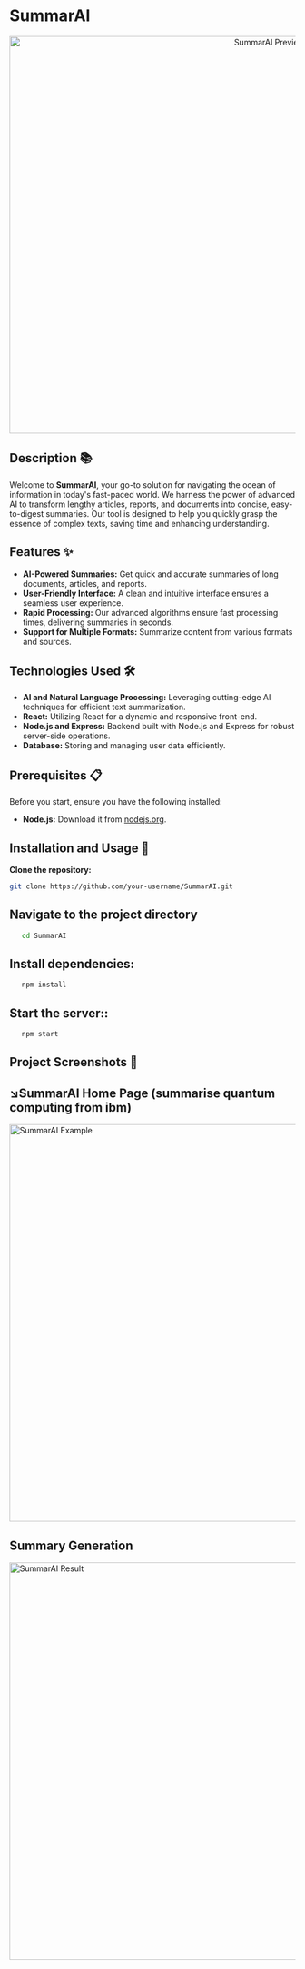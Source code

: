 # SummarAI
<p align="center">
  <img width="900" height="700" alt="SummarAI Preview" src="https://github.com/hamse47/SummaryAI/assets/78507974/c82c37a0-c23a-4c09-99e0-0d270eaadcef">
</p>

## Description 📚

Welcome to **SummarAI**, your go-to solution for navigating the ocean of information in today's fast-paced world. We harness the power of advanced AI to transform lengthy articles, reports, and documents into concise, easy-to-digest summaries. Our tool is designed to help you quickly grasp the essence of complex texts, saving time and enhancing understanding.

## Features ✨

- **AI-Powered Summaries:** Get quick and accurate summaries of long documents, articles, and reports.
- **User-Friendly Interface:** A clean and intuitive interface ensures a seamless user experience.
- **Rapid Processing:** Our advanced algorithms ensure fast processing times, delivering summaries in seconds.
- **Support for Multiple Formats:** Summarize content from various formats and sources.

## Technologies Used 🛠️

- **AI and Natural Language Processing:** Leveraging cutting-edge AI techniques for efficient text summarization.
- **React:** Utilizing React for a dynamic and responsive front-end.
- **Node.js and Express:** Backend built with Node.js and Express for robust server-side operations.
- **Database:** Storing and managing user data efficiently.

## Prerequisites 📋

Before you start, ensure you have the following installed:
- **Node.js:** Download it from [nodejs.org](https://nodejs.org/).

## Installation and Usage 🚀

 **Clone the repository:**
   ```bash
   git clone https://github.com/your-username/SummarAI.git
```
## Navigate to the project directory
```bash
   cd SummarAI
```
## Install dependencies:
```bash
   npm install
```
## Start the server::
```bash
   npm start
```
## Project Screenshots 📸
  ## ↘️SummarAI Home Page (summarise quantum computing from ibm)
<img align="center" width="900" height="700" alt="SummarAI Example" src="https://github.com/hamse47/SummaryAI/assets/78507974/2c9cbba6-0d36-4cb3-ae5b-b68100ca77a1">

## Summary Generation
<img align="center" width="900" height="700" alt="SummarAI Result" src="https://github.com/hamse47/SummaryAI/assets/78507974/2d0096c9-bdfe-4729-b76a-e781e4f7037f">


